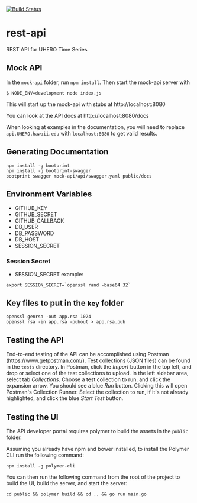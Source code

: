 [![Build Status](https://travis-ci.org/UHERO/rest-api.svg?branch=master)](https://travis-ci.org/UHERO/rest-api)
# rest-api
REST API for UHERO Time Series

## Mock API

In the `mock-api` folder, run `npm install`. Then start the mock-api server with

```
$ NODE_ENV=development node index.js
```

This will start up the mock-api with stubs at http://localhost:8080

You can look at the API docs at http://localhost:8080/docs

When looking at examples in the documentation, you will need to replace `api.UHERO.hawaii.edu` with `localhost:8080` to get valid results.

## Generating Documentation

```
npm install -g bootprint
npm install -g bootprint-swagger
bootprint swagger mock-api/api/swagger.yaml public/docs
```


## Environment Variables

* GITHUB_KEY
* GITHUB_SECRET
* GITHUB_CALLBACK
* DB_USER
* DB_PASSWORD
* DB_HOST
* SESSION_SECRET

### Session Secret
* SESSION_SECRET example:
```
export SESSION_SECRET=`openssl rand -base64 32`
```

## Key files to put in the `key` folder
```
openssl genrsa -out app.rsa 1024
openssl rsa -in app.rsa -pubout > app.rsa.pub
```

## Testing the API

End-to-end testing of the API can be accomplished using Postman (https://www.getpostman.com/).
Test collections (JSON files) can be
found in the `tests` directory. In Postman, click the *Import* button in the top left, and drop
or select one of the test collections to upload. In the left sidebar area, select tab *Collections*.
Choose a test collection to run, and click the expansion arrow. You should see a blue *Run* button.
Clicking this will open Postman's Collection Runner. Select the collection to run, if it's not already
highlighted, and click the blue *Start Test* button.

## Testing the UI

The API developer portal requires polymer to build the assets in the `public` folder.

Assuming you already have npm and bower installed, to install the Polymer CLI run the following command:
```
npm install -g polymer-cli
```

You can then run the following command from the root of the project to build the UI, build the server, and start the server:
```
cd public && polymer build && cd .. && go run main.go
```
